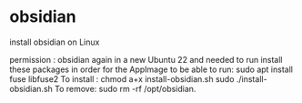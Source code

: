 # obsidian
install obsidian on Linux

permission : obsidian again in a new Ubuntu 22 and needed to run install these packages in order for the AppImage to be able to run: sudo apt install fuse libfuse2
To install : chmod a+x install-obsidian.sh
sudo ./install-obsidian.sh
To remove: sudo rm -rf /opt/obsidian.
